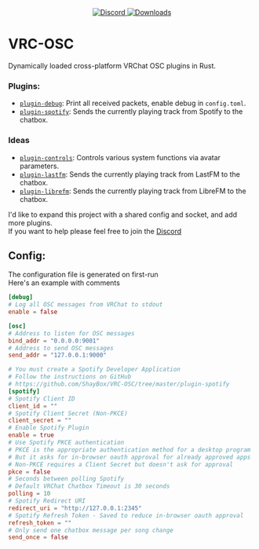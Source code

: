 <div align="center">
  <a href="https://discord.shaybox.com">
    <img alt="Discord" src="https://img.shields.io/discord/824865729445888041?color=404eed&label=Discord&logo=Discord&logoColor=FFFFFF">
  </a>
  <a href="https://github.com/shaybox/vrc-osc/releases/latest">
    <img alt="Downloads" src="https://img.shields.io/github/downloads/shaybox/vrc-osc/total?color=3fb950&label=Downloads&logo=github&logoColor=FFFFFF">
  </a>
</div>

# VRC-OSC

Dynamically loaded cross-platform VRChat OSC plugins in Rust.

### Plugins:
- [`plugin-debug`](/plugin-debug): Print all received packets, enable debug in `config.toml`.
- [`plugin-spotify`](/plugin-spotify): Sends the currently playing track from Spotify to the chatbox.

### Ideas
- [`plugin-controls`](/plugin-controls): Controls various system functions via avatar parameters.
- [`plugin-lastfm`](/plugin-lastfm): Sends the currently playing track from LastFM to the chatbox.
- [`plugin-librefm`](/plugin-librefm): Sends the currently playing track from LibreFM to the chatbox.

I'd like to expand this project with a shared config and socket, and add more plugins.  
If you want to help please feel free to join the [Discord](https://discord.shaybox.com)

## Config:
The configuration file is generated on first-run  
Here's an example with comments
```toml
[debug]
# Log all OSC messages from VRChat to stdout
enable = false

[osc]
# Address to listen for OSC messages
bind_addr = "0.0.0.0:9001"
# Address to send OSC messages
send_addr = "127.0.0.1:9000"

# You must create a Spotify Developer Application
# Follow the instructions on GitHub
# https://github.com/ShayBox/VRC-OSC/tree/master/plugin-spotify
[spotify]
# Spotify Client ID
client_id = ""
# Spotify Client Secret (Non-PKCE)
client_secret = ""
# Enable Spotify Plugin
enable = true
# Use Spotify PKCE authentication
# PKCE is the appropriate authentication method for a desktop program
# But it asks for in-browser oauth approval for already approved apps
# Non-PKCE requires a Client Secret but doesn't ask for approval
pkce = false
# Seconds between polling Spotify
# Default VRChat Chatbox Timeout is 30 seconds
polling = 10
# Spotify Redirect URI
redirect_uri = "http://127.0.0.1:2345"
# Spotify Refresh Token - Saved to reduce in-browser oauth approval
refresh_token = ""
# Only send one chatbox message per song change
send_once = false
```
